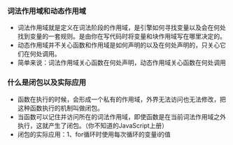 ### 词法作用域和动态作用域
- 词法作用域就是定义在词法阶段的作用域，是引擎如何寻找变量以及会在何处找到变量的一套规则。是由你在写代码时将变量和块作用域写在哪里决定的。
- 动态作用域并不关心函数和作用域是如何声明的以及在何处声明的，只关心它们在何处调用。
- 简单来说：词法作用域关心函数在何处声明，动态作用域关心函数在何处调用

### 什么是闭包以及实际应用
- 函数在执行的时候，会形成一个私有的作用域，外界无法访问也无法修改，把这种函数执行的机制叫做闭包。
- 当函数可以记住并访问所在的词法作用域，即使函数是在当前词法作用域之外执行，这就产生了闭包。（你不知道的JavaScript上册）
- 闭包的实际应用：1、for循环时使用每次循环的变量i的值